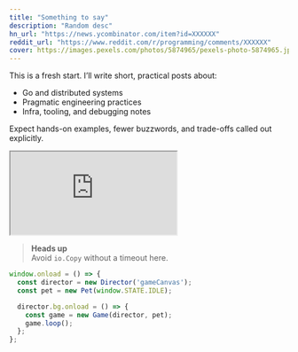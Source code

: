 ```yaml
---
title: "Something to say"
description: "Random desc"
hn_url: "https://news.ycombinator.com/item?id=XXXXXX"
reddit_url: "https://www.reddit.com/r/programming/comments/XXXXXX"
cover: https://images.pexels.com/photos/5874965/pexels-photo-5874965.jpeg
---
```


This is a fresh start. I’ll write short, practical posts about:

- Go and distributed systems  
- Pragmatic engineering practices  
- Infra, tooling, and debugging notes

Expect hands-on examples, fewer buzzwords, and trade-offs called out explicitly.

<div class="video">
  <iframe src="https://www.youtube.com/embed/VIDEO_ID" allowfullscreen></iframe>
</div>


> **Heads up**  
> Avoid `io.Copy` without a timeout here.


```js
window.onload = () => {
  const director = new Director('gameCanvas');
  const pet = new Pet(window.STATE.IDLE);

  director.bg.onload = () => {
    const game = new Game(director, pet);
    game.loop();
  };
};
```
